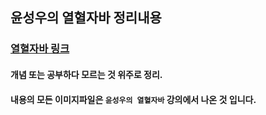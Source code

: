## 윤성우의 열혈자바 정리내용

### [열혈자바 링크](https://cafe.naver.com/cstudyjava)

#### 개념 또는 공부하다 모르는 것 위주로 정리.
#### 내용의 모든 이미지파일은 `윤성우의 열혈자바` 강의에서 나온 것 입니다.


